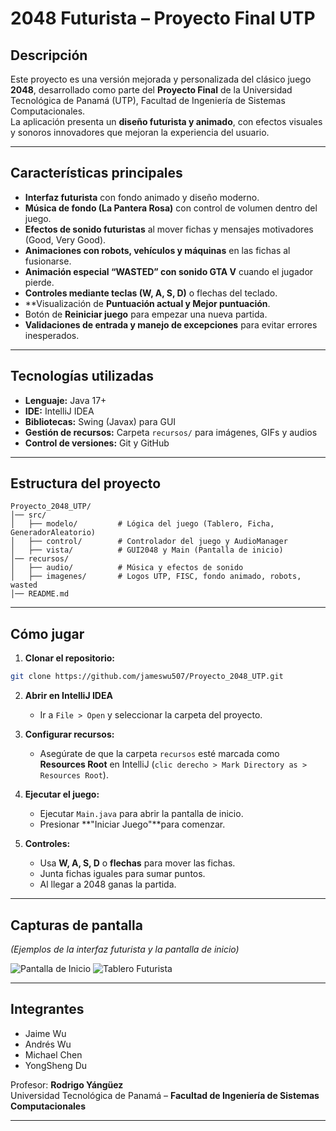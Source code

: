 # 2048 Futurista – Proyecto Final UTP

## Descripción

Este proyecto es una versión mejorada y personalizada del clásico juego **2048**, desarrollado como parte del **Proyecto Final** de la Universidad Tecnológica de Panamá (UTP), Facultad de Ingeniería de Sistemas Computacionales.  
La aplicación presenta un **diseño futurista y animado**, con efectos visuales y sonoros innovadores que mejoran la experiencia del usuario.

---

##  Características principales

- **Interfaz futurista** con fondo animado y diseño moderno.  
- **Música de fondo (La Pantera Rosa)** con control de volumen dentro del juego.  
- **Efectos de sonido futuristas** al mover fichas y mensajes motivadores (Good, Very Good).  
- **Animaciones con robots, vehículos y máquinas** en las fichas al fusionarse.  
- **Animación especial “WASTED” con sonido GTA V** cuando el jugador pierde.  
- **Controles mediante teclas (W, A, S, D)** o flechas del teclado.  
- **Visualización de **Puntuación actual y Mejor puntuación**.  
- Botón de **Reiniciar juego** para empezar una nueva partida.  
- **Validaciones de entrada y manejo de excepciones** para evitar errores inesperados.

---

## Tecnologías utilizadas

- **Lenguaje:** Java 17+  
- **IDE:** IntelliJ IDEA  
- **Bibliotecas:** Swing (Javax) para GUI  
- **Gestión de recursos:** Carpeta `recursos/` para imágenes, GIFs y audios  
- **Control de versiones:** Git y GitHub

---

## Estructura del proyecto

```
Proyecto_2048_UTP/
│── src/
│   ├── modelo/         # Lógica del juego (Tablero, Ficha, GeneradorAleatorio)
│   ├── control/        # Controlador del juego y AudioManager
│   ├── vista/          # GUI2048 y Main (Pantalla de inicio)
│── recursos/
│   ├── audio/          # Música y efectos de sonido
│   ├── imagenes/       # Logos UTP, FISC, fondo animado, robots, wasted
│── README.md
```

---

## Cómo jugar

1. **Clonar el repositorio:**

```bash
git clone https://github.com/jameswu507/Proyecto_2048_UTP.git
```

2. **Abrir en IntelliJ IDEA**  
   - Ir a `File > Open` y seleccionar la carpeta del proyecto.

3. **Configurar recursos:**  
   - Asegúrate de que la carpeta `recursos` esté marcada como **Resources Root** en IntelliJ (`clic derecho > Mark Directory as > Resources Root`).

4. **Ejecutar el juego:**  
   - Ejecutar `Main.java` para abrir la pantalla de inicio.  
   - Presionar **"Iniciar Juego"**para comenzar.

5. **Controles:**  
   - Usa **W, A, S, D** o **flechas** para mover las fichas.  
   - Junta fichas iguales para sumar puntos.  
   - Al llegar a 2048 ganas la partida.

---

## Capturas de pantalla

*(Ejemplos de la interfaz futurista y la pantalla de inicio)*

![Pantalla de Inicio](recursos/imagenes/captura_inicio.png)
![Tablero Futurista](recursos/imagenes/captura_tablero.png)

---

##  Integrantes

- Jaime Wu  
- Andrés Wu  
- Michael Chen  
- YongSheng Du  

Profesor: **Rodrigo Yángüez**  
Universidad Tecnológica de Panamá – **Facultad de Ingeniería de Sistemas Computacionales**

---
